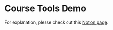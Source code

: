 # Course Tools Demo

For explanation, please check out this <a href="https://datawithinreach.notion.site/Setting-Up-Dev-Environment-e6496bde02aa4ba6a99e7d466c950634?pvs=4" target="_blank">Notion page</a>.